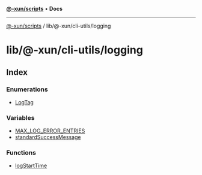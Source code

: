[**@-xun/scripts**](../../../../README.md) • **Docs**

***

[@-xun/scripts](../../../../README.md) / lib/@-xun/cli-utils/logging

# lib/@-xun/cli-utils/logging

## Index

### Enumerations

- [LogTag](enumerations/LogTag.md)

### Variables

- [MAX\_LOG\_ERROR\_ENTRIES](variables/MAX_LOG_ERROR_ENTRIES.md)
- [standardSuccessMessage](variables/standardSuccessMessage.md)

### Functions

- [logStartTime](functions/logStartTime.md)
